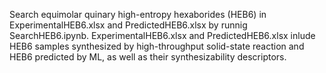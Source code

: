 Search equimolar quinary high-entropy hexaborides (HEB6) in ExperimentalHEB6.xlsx and PredictedHEB6.xlsx by runnig SearchHEB6.ipynb. 
ExperimentalHEB6.xlsx and PredictedHEB6.xlsx inlude HEB6 samples synthesized by high-throughput solid-state reaction and HEB6 predicted by ML, as well as their synthesizability descriptors. 
 
